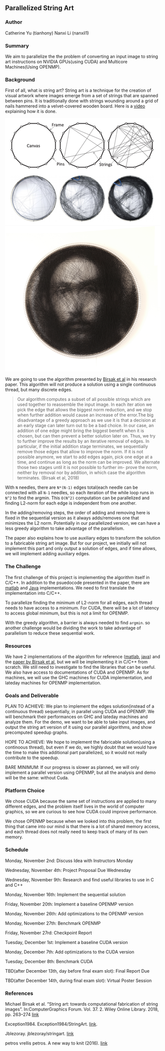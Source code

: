 ## Parallelized String Art

### Author 
Catherine Yu (tianhony) Nanxi Li (nanxil1)

### Summary
We aim to parallelize the the problem of converting an input image to string art instructions on NVIDIA GPUs(using CUDA) and Multicore Machines(Using OPENMP). 

### Background
First of all, what is string art? String art is a technique for the creation of visual artwork where images emerge from a set of strings that are spanned between pins. It is traditionally done with strings wounding around a grid of nails hammered into a velvet-covered wooden board. Here is a [video](https://vimeo.com/175653201) explaining how it is done.

![thread art](images/stringartsteps.png)
![thread art](images/vrellis.jpg)

We are going to use the algorithm presented by [Birsak et al](https://www.cg.tuwien.ac.at/research/publications/2018/Birsak2018-SA/Birsak2018-SA-preprint.pdf) in his research paper. This algorithm will not produce a solution using a single continuous thread, but many discrete edges. 

>Our algorithm computes a subset of all possible strings which are used together to reassemble the input image. In each iter ation we pick the edge that allows the biggest norm reduction, and we stop when further addition would cause an increase of the error.The big disadvantage of a greedy approach as we use it is that a decision at an early stage can later turn out to be a bad choice. In our case, an addition of one edge might bring the biggest benefit when it is chosen, but can then prevent a better solution later on. Thus, we try to further improve the results by an iterative removal of edges. In particular, if the initial addition stage terminates, we sequentially remove those edges that allow to improve the norm. If it is not possible anymore, we start to add edges again, pick one edge at a time, and continue as long as the norm can be improved. We alternate those two stages until it is not possible to further im- prove the norm, neither by removal nor by addition, in which case the algorithm terminates. (Birsak et al, 2018)

With `N` needles, there are `N*(N-1)` edges total(each needle can be connected with all `N-1` needles, so each iteration of the while loop runs in `N^2` to find the argmin. This `O(N^2)` computation can be parallelized and finding L2-norm for each edge is independent from one another.

In the adding/removing steps, the order of adding and removing here is fixed in the sequential version as it always adds/removes one that minimizes the L2 norm. Potentially in our parallelized version, we can have a less greedy algorithm to take advantage of the parallelism.

The paper also explains how to use auxiliary edges to transform the solution to a fabricable string art image. But for our project, we initially will not implement this part and only output a solution of edges, and if time allows, we will implement adding auxiliary edges.

### The Challenge
The first challenge of this project is implementing the algorithm itself in C/C++. In addition to the psuedocode presented in the paper, there are [matlab](https://github.com/Exception1984/StringArt) and [Java](https://github.com/jblezoray/stringart) implementations. We need to first translate the implementation into C/C++.

To parallelize finding the minimum of L2-norm for all edges, each thread needs to have access to a minimum. For CUDA, there will be a lot of latency to access global minimum, but this is not a limit for OPENMP.

With the greedy algorithm, a barrier is always needed to find `argmin`. so another challenge would be dividing the work to take advantage of parallelism to reduce these sequential work.

### Resources
We have 2 implementations of the algorithm for reference ([matlab](https://github.com/Exception1984/StringArt), [java](https://github.com/jblezoray/stringart)) and the [paper by Birsak et al](https://www.cg.tuwien.ac.at/research/publications/2018/Birsak2018-SA/Birsak2018-SA-preprint.pdf), but we will be implementing it in C/C++ from scratch. We still need to investigate to find the libraries that can be useful. We also have access to documentations of CUDA and OPENMP. As for machines, we will use the GHC machines for CUDA implementation, and lateday machines for OPENMP implementation.

### Goals and Deliverable
PLAN TO ACHIEVE:
We plan to implement the edges solution(instead of a continuous thread) sequentially, in parallel using CUDA and OPENMP.
We will benchmark their performances on GHC and lateday machines and analyze them.
For the demo, we want to be able to take input images, and output the string art version of it using our parallel algorithms, and show precomputed speedup graphs.

HOPE TO ACHIEVE:
We hope to implement the fabricable solution(using a continoous thread), but even if we do, we highly doubt that we would have the time to make this additional part parallelized, so it would not really contribute to the speedup.

BARE MINIMUM:
If our progress is slower as planned, we will only implement a parallel version using OPENMP, but all the analysis and demo will be the same: without Cuda.

### Platform Choice
We chose CUDA because the same set of instructions are applied to many different edges, and the problem itself lives in the world of computer graphics, so we are curious to see how CUDA could improve performance. 

We chose OPENMP because when we looked into this problem, the first thing that came into our mind is that there is a lot of shared memory access, and each thread does not really need to keep track of many of its own memory.

### Schedule
Monday,  November 2nd: Discuss Idea with Instructors Monday

Wednesday, November 4th: Project Proposal Due Wednesday

Wednesday, November 9th: Research and find useful libraries to use in C and C++

Monday, November 16th: Implement the sequential solution

Friday, November 20th: Implement a baseline OPENMP version

Monday, November 26th: Add optimizations to the OPENMP version

Monday, November 27th: Benchmark OPENMP

Friday, November 27rd: Checkpoint Report

Tuesday, December 1st: Implement a baseline CUDA version

Monday, December 7th: Add optimizations to the CUDA version

Tuesday, December 8th: Benchmark CUDA

TBD(after December 13th, day before final exam slot): Final Report Due 

TBD(after December 14th, during final exam slot): Virtual Poster Session

### References
Michael Birsak et al. “String art: towards computational fabrication of string images”. In:ComputerGraphics Forum. Vol. 37. 2. Wiley Online Library. 2018, pp. 263–274 [link](https://www.cg.tuwien.ac.at/research/publications/2018/Birsak2018-SA/Birsak2018-SA-preprint.pdf)

Exception1984. Exception1984/StringArt. [link](https://github.com/Exception1984/StringArt).

Jblezoray. jblezoray/stringart. [link](https://github.com/jblezoray/stringart)

petros vrellis petros. A new way to knit (2016). [link](http://artof01.com/vrellis/works/knit.html)
